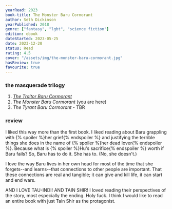 ```yaml
---
yearRead: 2023
book-title: The Monster Baru Cormorant
author: Seth Dickinson
yearPublished: 2018
genre: ["fantasy", "lgbt", "science fiction"]
edition: ebook
dateStarted: 2023-05-25
date: 2023-12-20
status: Read
rating: 4.5
cover: "/assets/img/the-monster-baru-cormorant.jpg"
hasReview: true
favourite: true
---
```


### the masquerade trilogy

1. *[The Traitor Baru Cormorant](/logs/books/the-traitor-baru-cormorant)*
2. *The Monster Baru Cormorant* (you are here)
3. *The Tyrant Baru Cormorant* - TBR

### review

I liked this way more than the first book. I liked reading about Baru grappling with {% spoiler %}her grief{% endspoiler %} and justifying the terrible things she does in the name of {% spoiler %}her dead lover{% endspoiler %}. Because what is {% spoiler %}Hu's sacrifice{% endspoiler %} worth if Baru fails? So, Baru has to do it. She has to. (No, she doesn't.)

I love the way Baru lives in her own head for most of the time that she forgets--and learns--that connections to other people are important. That these connections are real and tangible; it can give and kill life, it can start and end wars.

AND I LOVE TAU-INDI! AND TAIN SHIR! I loved reading their perspectives of the story, most especially the ending. Holy fuck. I think I would like to read an entire book with just Tain Shir as the protagonist.